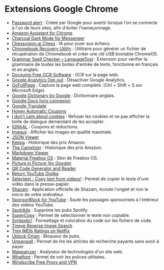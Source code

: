 # Extensions Google Chrome 
- [Password alert](https://chrome.google.com/webstore/detail/password-alert/noondiphcddnnabmjcihcjfbhfklnnep) : Créée par Google pour avertir lorsque l'on se connecte à l'un de leurs sites, afin d'éviter l'hameçonnage.
- [Amazon Assistant for Chrome](https://chrome.google.com/webstore/detail/amazon-assistant-for-chro/pbjikboenpfhbbejgkoklgkhjpfogcam)
- [Charcoal Dark Mode for Messenger](https://chrome.google.com/webstore/detail/charcoal-dark-mode-for-me/aaekanoannlhnajolbijaoflfhikcgng)
- [Chessvision.ai Chess](https://chrome.google.com/webstore/detail/chessvisionai-chess-posit/johejpedmdkeiffkdaodgoipdjodhlld) : IA pour jouer aux échecs.
- [Chromebook Recovery Utility](https://chrome.google.com/webstore/detail/chromebook-recovery-utili/pocpnlppkickgojjlmhdmidojbmbodfm) : Utilitaire pour générer un fichier de récupération de Chromebook et créer une clé USB bootable ChromeOS.
- [Grammar Spell Checker – LanguageTool](https://chrome.google.com/webstore/detail/grammar-spell-checker-%E2%80%94-l/oldceeleldhonbafppcapldpdifcinji) : Extension pour vérifier la grammaire de toutes les boites d'entrée de texte, fonctionne en français et en anglais. 
- [Docsumo Free OCR Software](https://chrome.google.com/webstore/detail/docsumo-free-ocr-software/ihmmlfacoffajllfpdfkdikgmoogbnph) : OCR sur la page web.
- [Google Analytics Opt-out](https://chrome.google.com/webstore/detail/google-analytics-opt-out/fllaojicojecljbmefodhfapmkghcbnh) : Désactiver Google Analytics.
- [GoFullPage](https://chrome.google.com/webstore/detail/gofullpage-full-page-scre/fdpohaocaechififmbbbbbknoalclacl) : Capture la page web complète. (Ctrl + Shift + S sur Microsoft Edge).
- [Google Dictionary by Google](https://chrome.google.com/webstore/detail/google-dictionary-by-goog/mgijmajocgfcbeboacabfgobmjgjcoja) : Dictionnaire anglais.
- [Google Docs hors connexion](https://chrome.google.com/webstore/detail/google-docs-offline/ghbmnnjooekpmoecnnnilnnbdlolhkhi)
- [Google Translate](https://chrome.google.com/webstore/detail/google-translate/aapbdbdomjkkjkaonfhkkikfgjllcleb)
- [Honey Automatic Coupons](https://chrome.google.com/webstore/detail/honey-automatic-coupons-c/bmnlcjabgnpnenekpadlanbbkooimhnj)
- [I don't care about cookies](https://chrome.google.com/webstore/detail/i-dont-care-about-cookies/fihnjjcciajhdojfnbdddfaoknhalnja) : Refuser les cookies et ne pas afficher la boîte de dialogue demandant de les accepter.
- [IGRAAL](https://chrome.google.com/webstore/detail/igraal-cashback-codes-pro/kmhkepipobnjllejbafajoemahjejdcm) : Coupons et réductions.
- [Imagus](https://chrome.google.com/webstore/detail/imagus/immpkjjlgappgfkkfieppnmlhakdmaab) : Afficher les images en qualité maximale.
- [JSON Viewer](https://chrome.google.com/webstore/detail/json-viewer/gbmdgpbipfallnflgajpaliibnhdgobh)
- [Keepa](https://chrome.google.com/webstore/detail/keepa-amazon-price-tracke/neebplgakaahbhdphmkckjjcegoiijjo) : Historique des prix Amazon.
- [The Camelizer](https://chrome.google.com/webstore/detail/the-camelizer/ghnomdcacenbmilgjigehppbamfndblo) : Historique des prix Amazon.
- [Markdown Viewer](https://chrome.google.com/webstore/detail/markdown-viewer/ckkdlimhmcjmikdlpkmbgfkaikojcbjk) 
- [Material Freebox OS](https://chrome.google.com/webstore/detail/material-freebox-os/lhdfonhgkclaigpfmclbahllambeednh) : Skin de Freebox OS.
- [Picture in Picture (by Google)](https://chrome.google.com/webstore/detail/picture-in-picture-extens/hkgfoiooedgoejojocmhlaklaeopbecg)
- [QR Code Generator and Reader](https://chrome.google.com/webstore/detail/qr-code-generator-and-rea/hkojjajclkgeijhcmfjcjkddfjpaimek)
- [Return YouTube Dislike](https://chrome.google.com/webstore/detail/return-youtube-dislike/gebbhagfogifgggkldgodflihgfeippi)
- [Selectext - Copy text from videos!](https://chrome.google.com/webstore/detail/selectext-copy-text-from/gkkdmjjodidppndkbkhhknakbeflbomf) : Permet de copier le texte d'une vidéo dans le presse-papier.
- [Shazam](https://chrome.google.com/webstore/detail/shazam-identify-songs-fro/mmioliijnhnoblpgimnlajmefafdfilb) : Application officielle de Shazam, écoute l'onglet et non le micro de votre ordinateur.
- [SponsorBlock for YouTube](https://chrome.google.com/webstore/detail/sponsorblock-for-youtube/mnjggcdmjocbbbhaepdhchncahnbgone) : Saute les passages sponsorisés à l'intérieur des vidéos YouTube.
- [SpotiAds](https://chrome.google.com/webstore/detail/spotiads/mghhlojofjipigjobacbjdngmjafdeim) : Supprime les pubs Spotify.
- [SuperCopy](https://chrome.google.com/webstore/detail/supercopy-enable-copy/onepmapfbjohnegdmfhndpefjkppbjkm) : Permet de sélectionner le texte non copiable.
- [Syntaxtic!](https://chrome.google.com/webstore/detail/syntaxtic/cgjalgdhmbpaacnnejmodfinclbdgaci) : Formattage et coloration du code sur les fichers de code. 
- [Tineye Reverse Image Search](https://chrome.google.com/webstore/detail/tineye-reverse-image-sear/haebnnbpedcbhciplfhjjkbafijpncjl)
- [Trim IMDb Ratings on Netflix](https://chrome.google.com/webstore/detail/trim-imdb-ratings-on-netf/lpgajkhkagnpdjklmpgjeplmgffnhhjj)
- [Ublock Origin](https://chrome.google.com/webstore/detail/ublock-origin/cjpalhdlnbpafiamejdnhcphjbkeiagm) : Bloqueur de pubs.
- [Unpaywall](https://chrome.google.com/webstore/detail/unpaywall/iplffkdpngmdjhlpjmppncnlhomiipha) : Permet de lire les articles de recherche payants sans avoir à payer.
- [Wappalyzer](https://chrome.google.com/webstore/detail/wappalyzer-technology-pro/gppongmhjkpfnbhagpmjfkannfbllamg) : Analyseur de technologies d'un site web.
- [Whatfont](https://chrome.google.com/webstore/detail/whatfont/jabopobgcpjmedljpbcaablpmlmfcogm) : Permet de voir les polices utilisées.
- [Windscribe Free Proxy and VPN](https://chrome.google.com/webstore/detail/windscribe-free-proxy-and/hnmpcagpplmpfojmgmnngilcnanddlhb)

